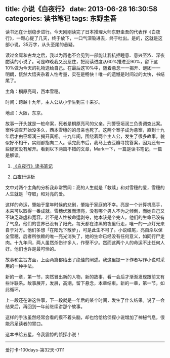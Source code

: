 title: 小说《白夜行》
date: 2013-06-28 16:30:58
categories: 读书笔记
tags: 东野圭吾
---
读书还在计划稳步进行。今天刚刚读完了日本推理大师东野圭吾的代表作《白夜行》，一颗心提了几天，终于放下，一口气深吸进去，终于吐出。是的，这就是这部小说，35万字，从头至尾的悬疑。

读过金庸和古龙之后，我以为再也不会见到一部能让我抗拒睡意、意兴至浓、深夜酣读的小说了。可是昨晚我又没忍住，把阅读进度从60%推进至90%，留下这10%做为今天的礼物送给自己。在最后这10%中，随着悬念一一揭开、谜团一一明朗，恍然大悟夹杂着人性考量，实在是畅快！唯一的遗憾是时间过的太快，书结尾了。

<!--more-->

主角：桐原亮司，西本雪穗。

时间：跨越十九年，主人公从小学生到三十来岁。

地点：大阪，东京。

故事一开头就是一桩命案，死者是桐原亮司的父亲。刑警笹垣润三负责调查此案。案件调查开始没多久，西本雪穗的的母亲也死了。这两个案子成为悬案，直到十九年后才由笹垣润三揭开真相。十九年间，围绕着两个主人公，发生了很多故事，貌似好不相干，实则都指向二人。读完此书后，我马上去豆瓣寻找答案，因为还有一些疑窦没有解开。看到以下两篇不错的文章，Mark一下，一篇是读书笔记，一篇是解读。

1. [《白夜行》读书笔记](http://book.douban.com/review/1054750/)

2. [白夜行评析](http://book.douban.com/review/2038942/#!/i!/ckDefault)  
 
 文中对两个主角的分析我非常赞同：亮的人生就是「救赎」和对雪穗的爱，雪穗的人生就是「夺取」和对亮的爱。  
 
 这样的命运，肇始于童年时候的悲剧，肇始于家庭的不幸。亮是一个计算机高手，本来可以取得一番成就。雪穗优雅而漂亮，没有哪个男人不为之倾倒，而她自己又不缺乏谦虚和宽容，若不是人性被命运剥夺，她本该是个完人。他们的生命已没有了气息，他们的世界已没有了阳光，每天都在漆黑的夜里行走，唯一的一点灯光来自于对方。他们多想「在阳光下散步」，可是此生不可了。小说结尾，亮自杀以保全雪穗，后者所依赖的唯一亮光消失了，她的生命已经没有任何意义，如同行尸走肉。十九年间，两人虽然杀伤许多人，作孽不少。然而这两个人的命运不比任何人好。他们也许是最可怜的。

故事和主旨方面，上面两篇都给出了绝佳的阐述。我这里提一下作者写作小说时采用的一种手法。

新的一章，第一节，突然冒出新的人物，新的故事，看一会后才渐渐发现跟前文有些许联系。故事展开，发展，高潮，留下悬念，本章结束。新的一章，第一节，如此循环。

上一段还在讲这件事，下一段就是一年后的某个时间，发生了什么结果。说了一会结果后，再回到一年前继续讲那个故事。

这样的手法虽然经常会看的摸不着头脑，却也恰恰给侦探小说增加了神秘气息，很能吊足读者的胃口。

这本书给五星，令我震惊的侦探小说！

---

爱打卡-100days-第32天-0111